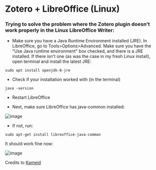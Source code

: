 # Zotero + LibreOffice (Linux)

### Trying to solve the problem where the Zotero plugin doesn't work properly in the Linux LibreOffice Writer:


- Make sure you have a Java Runtime Environment installed (JRE). In LibreOffice, go to Tools>Options>Advanced. Make sure you have the "Use Java runtime environment" box checked, and there is a JRE installed. If there isn't one (as was the case in my fresh Linux install), open terminal and install the latest JRE: 

`sudo apt install openjdk-8-jre`

- Check if your installation worked with (in the terminal)

`java -version` 

- Restart LibreOffice

- Next, make sure LibreOffice has java-common installed:

![image](https://user-images.githubusercontent.com/70844369/175447639-41eaf455-1615-4306-9fc3-a8a9300403fa.png)

- If not, run:

`sudo apt-get install libreoffice-java-common`

It should work fine now:

![image](https://user-images.githubusercontent.com/70844369/175447878-09b925d0-8e78-493c-8878-3da98fe551af.png)

Credits to [Kameid](https://www.reddit.com/r/linux4noobs/comments/i6skza/installing_zotero_and_using_it_with_libreoffice/)
